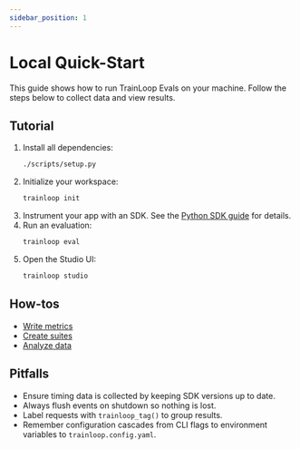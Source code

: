 ```yaml
---
sidebar_position: 1
---
```


# Local Quick-Start

This guide shows how to run TrainLoop Evals on your machine. Follow the steps below to collect data and view results.

## Tutorial

1. Install all dependencies:
   ```bash
   ./scripts/setup.py
   ```
2. Initialize your workspace:
   ```bash
   trainloop init
   ```
3. Instrument your app with an SDK. See the [Python SDK guide](../docs/guides/python-sdk.md) for details.
4. Run an evaluation:
   ```bash
   trainloop eval
   ```
5. Open the Studio UI:
   ```bash
   trainloop studio
   ```

## How-tos

- [Write metrics](../docs/guides/writing-metrics.md)
- [Create suites](../docs/guides/creating-suites.md)
- [Analyze data](../docs/guides/data-analysis.md)

## Pitfalls

- Ensure timing data is collected by keeping SDK versions up to date.
- Always flush events on shutdown so nothing is lost.
- Label requests with `trainloop_tag()` to group results.
- Remember configuration cascades from CLI flags to environment variables to `trainloop.config.yaml`.
